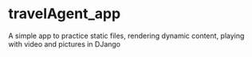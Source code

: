 # travelAgent_app
A simple app to practice static files, rendering dynamic content, playing with video and pictures in DJango
